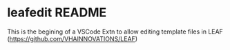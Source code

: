 # leafedit README

This is the begining of a VSCode Extn to allow editing template files in LEAF 
(https://github.com/VHAINNOVATIONS/LEAF)